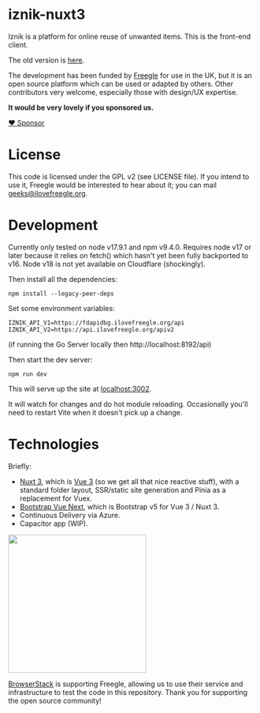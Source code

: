 # iznik-nuxt3

Iznik is a platform for online reuse of unwanted items.  This is the front-end client.  

The old  version is [here](https://github.com/Freegle/iznik-nuxt).

The development has been funded by [Freegle](https://www.ilovefreegle.org) for use in the UK,
but it is an open source platform which can be used or adapted by others.  Other contributors very welcome,
especially those with design/UX expertise.

**It would be very lovely if you sponsored us.**

[:heart: Sponsor](https://github.com/sponsors/Freegle)

License
=======

This code is licensed under the GPL v2 (see LICENSE file).  If you intend to use it, Freegle would be interested to
hear about it; you can mail <geeks@ilovefreegle.org>.

# Development

Currently only tested on node v17.9.1 and npm v9.4.0.  Requires node v17 or later because it relies on fetch()
which hasn't yet been fully backported to v16.  Node v18 is not yet available on Cloudflare (shockingly).

Then install all the dependencies:
```
npm install --legacy-peer-deps
```

Set some environment variables:
```
IZNIK_API_V1=https://fdapidbg.ilovefreegle.org/api
IZNIK_API_V2=https://api.ilovefreegle.org/apiv2
```

(if running the Go Server locally then http://localhost:8192/api)

Then start the dev server:
```
npm run dev
```

This will serve up the site at [localhost:3002](http://localhost:3002).

It will watch for changes and do hot module reloading.  Occasionally you'll need to restart Vite when it doesn't 
pick up a change.

# Technologies

Briefly:
* [Nuxt 3](https://v3.nuxtjs.org/), which is [Vue 3](https://vuejs.org/) (so we get all
  that nice reactive stuff), with a standard folder layout, SSR/static site generation and Pinia as a replacement 
  for Vuex.
* [Bootstrap Vue Next](https://github.com/bootstrap-vue/bootstrap-vue-next/), which is Bootstrap v5 for Vue 3 / Nuxt 3.
* Continuous Delivery via Azure.
* Capacitor app (WIP).

<img src="http://www.browserstack.com/images/layout/browserstack-logo-600x315.png" width="280"/>

[BrowserStack](http://www.browserstack.com) is supporting Freegle, allowing us to use their service and infrastructure to test the code in this repository. Thank you for supporting the open source community!
 
